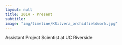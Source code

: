 ```yaml
---
layout: null
title: 2014 - Present
subtitle:
image: "img/timeline/KSilvera_orchidfieldwork.jpg"
---
```

Assistant Project Scientist at UC Riverside
